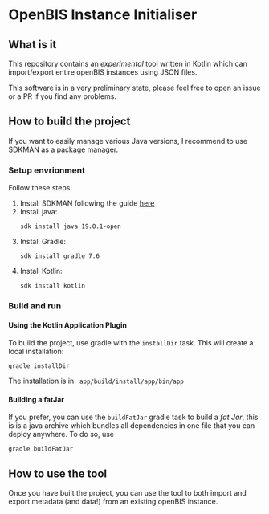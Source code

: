 # OpenBIS Instance Initialiser

## What is it
This repository contains an *experimental* tool written in Kotlin which can import/export entire openBIS instances using JSON files.

This software is in a very preliminary state, please feel free to open an issue or a PR if you find any problems.
## How to build the project
If you want to easily manage various Java versions, I recommend to use SDKMAN as a package manager.
### Setup envrionment
Follow these steps:
1. Install SDKMAN following the guide [here](https://sdkman.io/install)
2. Install java:
   ```shell
   sdk install java 19.0.1-open
   ```
3. Install Gradle:
   ```shell
   sdk install gradle 7.6
   ```
4. Install Kotlin:  
    ```shell
   sdk install kotlin
   ```
### Build and run
#### Using the Kotlin Application Plugin
To build the project, use gradle with the `installDir` task. This will create a local installation:
```shell
gradle installDir
```
The installation is in ` app/build/install/app/bin/app`

#### Building a fatJar
If you prefer, you can use the `buildFatJar` gradle task to build a *fat Jar*, this is is a java archive which bundles all dependencies in one file that you can deploy anywhere.
To do so, use
```shell
gradle buildFatJar
```


## How to use the tool
Once you have built the project, you can use the tool to both import and export metadata (and data!) from an existing openBIS instance.
